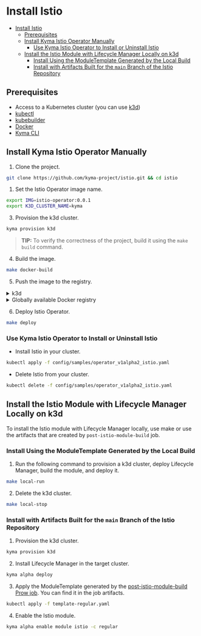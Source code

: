# Install Istio
- [Install Istio](#install-istio)
  - [Prerequisites](#prerequisites)
  - [Install Kyma Istio Operator Manually](#install-kyma-istio-operator-manually)
    - [Use Kyma Istio Operator to Install or Uninstall Istio](#use-kyma-istio-operator-to-install-or-uninstall-istio)
  - [Install the Istio Module with Lifecycle Manager Locally on k3d](#install-the-istio-module-with-lifecycle-manager-locally-on-k3d)
    - [Install Using the ModuleTemplate Generated by the Local Build](#install-using-the-moduletemplate-generated-by-the-local-build)
    - [Install with Artifacts Built for the `main` Branch of the Istio Repository](#install-with-artifacts-built-for-the-main-branch-of-the-istio-repository)

## Prerequisites

- Access to a Kubernetes cluster (you can use [k3d](https://k3d.io/v5.5.1/))
- [kubectl](https://kubernetes.io/docs/tasks/tools/)
- [kubebuilder](https://book.kubebuilder.io/)
- [Docker](https://www.docker.com)
- [Kyma CLI](https://kyma-project.io/#/04-operation-guides/operations/01-install-kyma-CLI)

## Install Kyma Istio Operator Manually

1. Clone the project.

```bash
git clone https://github.com/kyma-project/istio.git && cd istio
```

1. Set the Istio Operator image name.

```bash
export IMG=istio-operator:0.0.1
export K3D_CLUSTER_NAME=kyma
```

3. Provision the k3d cluster.

```bash
kyma provision k3d
```
>**TIP:** To verify the correctness of the project, build it using the `make build` command.

4. Build the image.

```bash
make docker-build
```

5. Push the image to the registry.

<div tabs name="Push image" group="istio-operator-installation">
  <details>
  <summary label="k3d">
  k3d
  </summary>

   ```bash
   k3d image import $IMG -c $K3D_CLUSTER_NAME
   ```

  </details>
  <details>
  <summary label="Docker registry">
  Globally available Docker registry
  </summary>

   ```bash
   make docker-push
   ```

  </details>
</div>

6. Deploy Istio Operator.

```bash
make deploy
```

### Use Kyma Istio Operator to Install or Uninstall Istio

- Install Istio in your cluster.

```bash
kubectl apply -f config/samples/operator_v1alpha2_istio.yaml
```

- Delete Istio from your cluster.

```bash
kubectl delete -f config/samples/operator_v1alpha2_istio.yaml
```

## Install the Istio Module with Lifecycle Manager Locally on k3d

To install the Istio module with Lifecycle Manager locally, use make or use the artifacts that are created by `post-istio-module-build` job.

### Install Using the ModuleTemplate Generated by the Local Build

1. Run the following command to provision a k3d cluster, deploy Lifecycle Manager, build the module, and deploy it.

```bash
make local-run
```

2. Delete the k3d cluster.

```bash
make local-stop
```

### Install with Artifacts Built for the `main` Branch of the Istio Repository

1. Provision the k3d cluster.

```bash
kyma provision k3d
```

2. Install Lifecycle Manager in the target cluster.

```bash
kyma alpha deploy
```

3. Apply the ModuleTemplate generated by the [post-istio-module-build Prow job](https://status.build.kyma-project.io/job-history/gs/kyma-prow-logs/logs/post-istio-module-build). You can find it in the job artifacts.

```bash
kubectl apply -f template-regular.yaml
```

4. Enable the Istio module.

```bash
kyma alpha enable module istio -c regular
```
